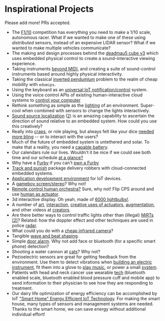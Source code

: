 # Inspirational Projects

Please add more! PRs accepted.

- The [F1/10](http://f1tenth.org/) competition has everything you need to make a 1/10 scale, autonomous racer.
    What if we wanted to make one of these using *distributed* sensors, instead of an expensive LIDAR sensor?
    What if we wanted to make multiple vehicles communicate?
- The making and design processes behind the [deadmau5 cube v3](https://www.youtube.com/watch?v=waGzVes6PWY) which uses embedded physical control to create a sound-interactive viewing experience.
- Taking instruments [beyond MIDI](https://www.youtube.com/watch?v=x5MuKTkukIw), and creating a suite of sound-control instruments based around highly physical interactivity.
- Taking the classical [inverted pendumlum](https://www.youtube.com/watch?v=Owe0o0ynUbY) problem to the realm of cheap mobility with `edumips`.
- Using the keyboard as an [universal IoT notification/control](https://www.daskeyboard.com/x/x50q-rgb-mechanical-keyboard/) system.
- Using the voice control APIs of existing human-interactive cloud systems to [control your computer](https://www.instructables.com/id/IoTyper-Control-Your-PC-Via-Alexa-IoT/)
- Rethink something as simple as the [lighting](https://www.instructables.com/id/Super-Simple-RGB-WiFi-Lamp/) of an environment. 
    Super-cool when combined with sensors to change the lights interactively.
- [Sound source localization](https://respeaker.io/6_mic_array/) ([2](https://respeaker.io/usb_4_mic_array/)) is an amazing capability to ascertain the direction of sound relative to an embedded system.
    How could you use this creatively?
- Really into [craps](https://en.wikipedia.org/wiki/Craps), or role playing, but always felt like your dice [needed more bling](https://hackaday.io/project/28377-electronic-dice) -- or to interact with the users?
- Much of the future of embedded system is untethered and solar.
    To make that a reality, you need a [capable battery](https://hackaday.io/project/164733-pisugar-battery-for-raspberry-pi-zero).
- Our calendars rule our lives.
    Wouldn't it be nice if we could see both time and our schedule [at a glance?](https://www.instructables.com/id/CalClock-Simply-See-Your-Schedule/)
- Why have a [Furby](https://en.wikipedia.org/wiki/Furby) if you can't [pwn a Furby](https://github.com/iafan/Hacksby)
- [Track and punish](https://www.youtube.com/watch?v=a_TSR_v07m0) package delivery robbers with cloud-connected embedded systems.
- [Application development environment](https://www.youtube.com/watch?v=uE0bP-AS_sQ) for IoT devices.
- A [gameboy screen/stereo](https://youtu.be/FsqfhFsk2PQ?t=248)? Why not!
- [Remote control human orchestra?](https://www.youtube.com/watch?v=Dph-bkJL_wM) Sure, why not! Flip CPS around and use [human as actuator](https://www.youtube.com/watch?v=uu5jH2BgPBM).
- 3d interactive display. Oh yeah, made of [6000 lightbulbs!](https://www.youtube.com/watch?v=_gW9zwK8Ydk&list=RDuu5jH2BgPBM&index=5).
- A number of [art](https://www.youtube.com/watch?v=0F4V_-shzlk), [interaction](https://www.youtube.com/watch?v=Ev6r7AAg4V4), [creative uses of actuators](https://www.youtube.com/watch?v=y4QQzzU2diM), [augmentation](https://www.youtube.com/watch?v=_VFsdPAoI1g&list=PL6uqON-thyrbkbUEGMRWMLLop9qeMashH), and other videos at [creators](https://www.youtube.com/user/TheCreatorsProject/videos).
- Are there better ways to control traffic lights other than (illegal) [MiRTs](https://hackaday.io/project/162434-dont-call-the-cops) [(2)](http://www.themirt.com/how-it-works.php)? Related: how the doppler effect and other techniques are used in police [radar](https://youtu.be/vQtLms02PFM?t=647).
- What could you do with a [cheap infrared camera](https://youtu.be/u4DSzp77xwk?t=162)?
- Tangible [wave and beat shaping](https://youtu.be/Mgy1S8qymx0?list=TLPQMDIwMTIwMjDft11QejRomA).
- Simple [door alarm](https://youtu.be/xXs8Cxw4e2k?list=TLPQMDQwMTIwMjCFXJiZsHM4tw). Why not add face or bluetooth (for a specific smart phone) detection?
- Shooting a water cannon at [cats](https://youtu.be/uIbkLjjlMV8?list=TLPQMDQwMTIwMjCFXJiZsHM4tw)? Why not?
- Pezioelectric sensors are great for getting feedback from the environment.
    Use them to detect vibrations when [building an electric instrument](https://youtu.be/Zp2LCAv2CYY?list=TLPQMDQwMTIwMjCFXJiZsHM4tw&t=408), fit them into a glove to [play music](https://www.youtube.com/watch?v=oTJh_Kph1mU&list=TLPQMDQwMTIwMjCFXJiZsHM4tw&index=16), or power a small [system](https://youtu.be/tYoGdxDPwL4?list=TLPQMDQwMTIwMjCFXJiZsHM4tw).
- Patients with head and neck cancer use wearable [tech](https://www.news-medical.net/news/20180517/Smart-technology-helps-improve-outcomes-for-patients-with-head-and-neck-cancer.aspx) (bluetooth enabled scale, bluetooth enabled blood pressure cuff and mobile app) to send information to their physician to see how they are responding to treatment. 
- Our dairy life optimization of energy efficiency can be accomplished by IoT ["Smart Home" Energy Efficient IoT Technology](https://www.youtube.com/watch?v=iCgf_YmOykw). For making the smart house, many types of sensors and management systems are needed. Thanks to the smart home, we can save energy without additional individual effort!
